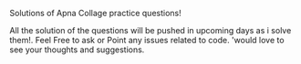 Solutions of Apna Collage practice questions!

All the solution of the questions will be pushed in upcoming days as i solve them!.
Feel Free to ask or Point any issues related to code.
'would love to see your thoughts and suggestions.
